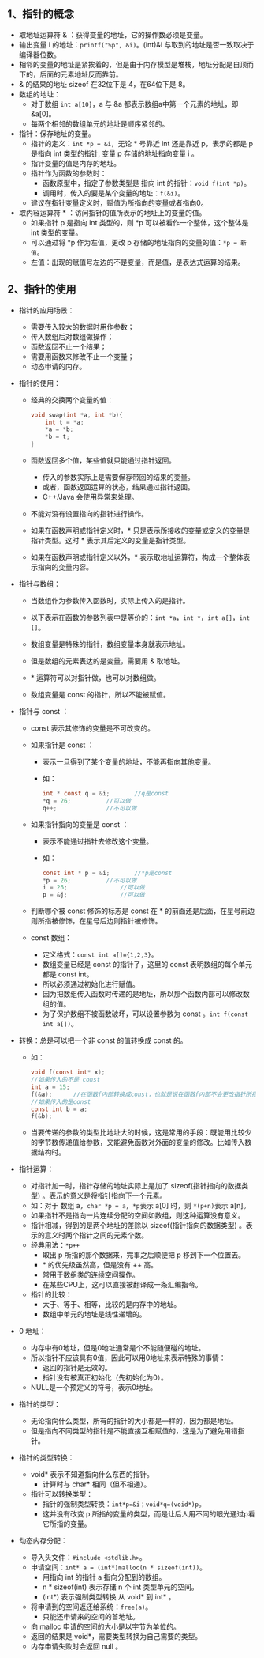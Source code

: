 

## 1、指针的概念

- 取地址运算符 & ：获得变量的地址，它的操作数必须是变量。
- 输出变量 i 的地址：`printf("%p", &i)`。(int)&i 与取到的地址是否一致取决于编译器位数。
- 相邻的变量的地址是紧挨着的，但是由于内存模型是堆栈，地址分配是自顶而下的，后面的元素地址反而靠前。
- & 的结果的地址 sizeof 在32位下是 4，在64位下是 8。
- 数组的地址：
  - 对于数组 `int a[10]`，a 与 &a 都表示数组a中第一个元素的地址，即 &a[0]。
  - 每两个相邻的数组单元的地址是顺序紧邻的。
- 指针：保存地址的变量。
  - 指针的定义：`int *p = &i`，无论 * 号靠近 int 还是靠近 p，表示的都是 p 是指向 int 类型的指针, 变量 p 存储的地址指向变量 i 。
  - 指针变量的值是内存的地址。
  - 指针作为函数的参数时：
    - 函数原型中，指定了参数类型是 指向 int 的指针：`void f(int *p)`。
    - 调用时，传入的要是某个变量的地址：`f(&i)`。
  - 建议在指针变量定义时，赋值为所指向的变量或者指向0。
- 取内容运算符 * ：访问指针的值所表示的地址上的变量的值。
  - 如果指针 p 是指向 int 类型的，则 *p 可以被看作一个整体，这个整体是 int 类型的变量。
  - 可以通过将 \*p 作为左值，更改 p 存储的地址指向的变量的值：`*p = 新值`。
  - 左值：出现的赋值号左边的不是变量，而是值，是表达式运算的结果。

## 2、指针的使用

- 指针的应用场景：

  - 需要传入较大的数据时用作参数；
  - 传入数组后对数组做操作；
  - 函数返回不止一个结果；
  - 需要用函数来修改不止一个变量；
  - 动态申请的内存。

- 指针的使用：

  - 经典的交换两个变量的值：

    ```c
    void swap(int *a, int *b){
        int t = *a;
        *a = *b;
        *b = t;
    }
    ```

  - 函数返回多个值，某些值就只能通过指针返回。

    - 传入的参数实际上是需要保存带回的结果的变量。
    - 或者，函数返回运算的状态，结果通过指针返回。
    - C++/Java 会使用异常来处理。

  - 不能对没有设置指向的指针进行操作。

  - 如果在函数声明或指针定义时，\* 只是表示所接收的变量或定义的变量是指针类型。这时 \* 表示其后定义的变量是指针类型。

  - 如果在函数声明或指针定义以外，\* 表示取地址运算符，构成一个整体表示指向的变量内容。

- 指针与数组：

  - 当数组作为参数传入函数时，实际上传入的是指针。

  - 以下表示在函数的参数列表中是等价的：`int *a`，`int *`，`int a[]`，`int []`。
  - 数组变量是特殊的指针，数组变量本身就表示地址。
  - 但是数组的元素表达的是变量，需要用 & 取地址。
  -  \* 运算符可以对指针做，也可以对数组做。
  - 数组变量是 const 的指针，所以不能被赋值。

- 指针与 const ：

  - const 表示其修饰的变量是不可改变的。

  - 如果指针是 const ：

    - 表示一旦得到了某个变量的地址，不能再指向其他变量。

    - 如：

      ```c
      int * const q = &i;		//q是const
      *q = 26;			//可以做
      q++;				//不可以做
      ```

  - 如果指针指向的变量是 const ：

    - 表示不能通过指针去修改这个变量。

    - 如：

      ```c
      const int * p = &i;		//*p是const
      *p = 26;			//不可以做
      i = 26;				//可以做
      p = &j;				//可以做
      ```

  - 判断哪个被 const 修饰的标志是 const 在 \* 的前面还是后面，在星号前边则所指被修饰，在星号后边则指针被修饰。

  - const 数组：

    - 定义格式：`const int a[]={1,2,3}`。
    - 数组变量已经是 const 的指针了，这里的 const 表明数组的每个单元都是 const int。
    - 所以必须通过初始化进行赋值。
    - 因为把数组传入函数时传递的是地址，所以那个函数内部可以修改数组的值。
    - 为了保护数组不被函数破坏，可以设置参数为 const 。`int f(const int a[])`。

- 转换：总是可以把一个非 const 的值转换成 const 的。

  - 如：

    ```c
    void f(const int* x);
    //如果传入的不是 const
    int a = 15;
    f(&a);		//在函数f内部转换成const，也就是说在函数f内部不会更改指针所指向的值
    //如果传入的是const
    const int b = a;
    f(&b);
    ```

  - 当要传递的参数的类型比地址大的时候，这是常用的手段：既能用比较少的字节数传递值给参数，又能避免函数对外面的变量的修改。比如传入数据结构时。

- 指针运算：

  - 对指针加一时，指针存储的地址实际上是加了 sizeof(指针指向的数据类型) 。表示的意义是将指针指向下一个元素。
  - 如：对于 数组 a，`char *p = a`，`*p`表示 a[0] 时，则 `*(p+n)`表示 a[n]。
  - 如果指针不是指向一片连续分配的空间如数组，则这种运算没有意义。
  - 指针相减，得到的是两个地址的差除以  sizeof(指针指向的数据类型) 。表示的意义时两个指针之间的元素个数。
  - 经典用法：`*p++`
    - 取出 p 所指的那个数据来，完事之后顺便把 p 移到下一个位置去。
    - \* 的优先级虽然高，但是没有 ++ 高。
    - 常用于数组类的连续空间操作。
    - 在某些CPU上，这可以直接被翻译成一条汇编指令。
  - 指针的比较：
    - 大于、等于、相等，比较的是内存中的地址。
    - 数组中单元的地址是线性递增的。

- 0 地址：

  - 内存中有0地址，但是0地址通常是个不能随便碰的地址。
  - 所以指针不应该具有0值，因此可以用0地址来表示特殊的事情：
    - 返回的指针是无效的。
    - 指针没有被真正初始化（先初始化为0）。
  - NULL是一个预定义的符号，表示0地址。

- 指针的类型：

  - 无论指向什么类型，所有的指针的大小都是一样的，因为都是地址。
  - 但是指向不同类型的指针是不能直接互相赋值的，这是为了避免用错指针。

- 指针的类型转换：

  - void\* 表示不知道指向什么东西的指针。
    - 计算时与 char\* 相同（但不相通）。
  - 指针可以转换类型：
    - 指针的强制类型转换：`int*p=&i；void*q=(void*)p`。
    - 这并没有改变 p 所指的变量的类型，而是让后人用不同的眼光通过p看它所指的变量。

- 动态内存分配：

  - 导入头文件：`#include <stdlib.h>`。
  - 申请空间：`int* a = (int*)malloc(n * sizeof(int))`。
    - 用指向 int 的指针 a 指向分配到的数组。
    - n * sizeof(int) 表示存储 n 个 int 类型单元的空间。
    - (int*) 表示强制类型转换 从 void\* 到 int\* 。
  - 将申请到的空间返还给系统：`free(a)`。
    - 只能还申请来的空间的首地址。
  - 向 malloc 申请的空间的大小是以字节为单位的。
  - 返回的结果是 void\*，需要类型转换为自己需要的类型。
  - 内存申请失败时会返回 null 。



